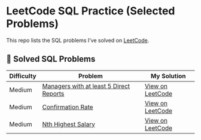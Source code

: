 # LeetCode SQL Practice (Selected Problems)

This repo lists the SQL problems I’ve solved on [LeetCode](https://leetcode.com/).

## 🔗 Solved SQL Problems

| Difficulty | Problem                                | My Solution |
|------------|-----------------------------------------|-------------|
| Medium       | [Managers with at least 5 Direct Reports](https://leetcode.com/problems/managers-with-at-least-5-direct-reports/)             | [View on LeetCode](https://leetcode.com/jonathanhermansen/submissions/detail/12345678/) |
| Medium       | [Confirmation Rate](https://leetcode.com/problems/second-highest-salary/)       | [View on LeetCode]([https://leetcode.com/jonathanhermansen/submissions/detail/12345679/](https://leetcode.com/problems/confirmation-rate/)) |
| Medium     | [Nth Highest Salary](https://leetcode.com/problems/nth-highest-salary/)             | [View on LeetCode](https://leetcode.com/jonathanhermansen/submissions/detail/12345680/) |
